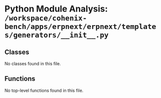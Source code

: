 # Python Module Analysis: `/workspace/cohenix-bench/apps/erpnext/erpnext/templates/generators/__init__.py`

## Classes

No classes found in this file.


## Functions

No top-level functions found in this file.
